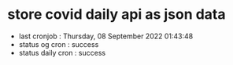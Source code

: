 # store covid daily api as json data

- last cronjob : Thursday, 08 September 2022 01:43:48
- status og cron : success
- status daily cron : success
      
      